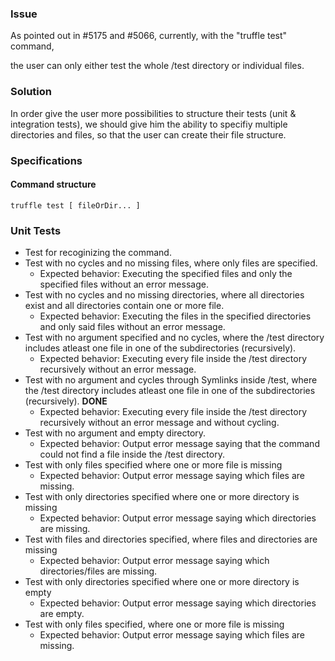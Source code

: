 ### Issue 
As pointed out in #5175 and #5066, currently, with the "truffle test" command,

the user can only either test the whole /test directory or individual files.

### Solution

In order give the user more possibilities to structure their tests (unit & integration tests),
we should give him the ability to specifiy multiple directories and files, so that the user can create their file structure.

### Specifications
#### Command structure
    truffle test [ fileOrDir... ]

### Unit Tests
- Test for recoginizing the command.
- Test with no cycles and no missing files, where only files are specified.
  - Expected behavior: Executing the specified files and only the specified files without an error message.
- Test with no cycles and no missing directories, where all directories exist and all directories contain one or more file.
  - Expected behavior: Executing the files in the specified directories and only said files without an error message.
- Test with no argument specified and no cycles, where the /test directory includes atleast one file in one of the subdirectories (recursively).
  - Expected behavior: Executing every file inside the /test directory recursively without an error message.
- Test with no argument and cycles through Symlinks inside /test, where the /test directory includes atleast one file in one of the subdirectories (recursively). **DONE**
  - Expected behavior: Executing every file inside the /test directory recursively without an error message and without cycling.
- Test with no argument and empty directory.
  - Expected behavior: Output error message saying that the command could not find a file inside the /test directory.
- Test with only files specified where one or more file is missing
    - Expected behavior: Output error message saying which files are missing.
- Test with only directories specified where one or more directory is missing
    - Expected behavior: Output error message saying which directories are missing.
- Test with files and directories specified, where files and directories are missing
    - Expected behavior: Output error message saying which directories/files are missing.
- Test with only directories specified where one or more directory is empty
    - Expected behavior: Output error message saying which directories are empty.
- Test with only files specified, where one or more file is missing
  - Expected behavior: Output error message saying which files are missing.


